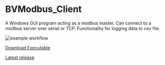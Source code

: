 # BVModbus_Client

A Windows GUI program acting as a modbus master. Can connect to a modbus server over serial or TCP. Functionality for logging data to csv file.

![example workflow](https://github.com/bvtvusn/BVModbus_Client/actions/workflows/dotnet-desktop.yml/badge.svg)

[Download Executable](https://github.com/bvtvusn/BVModbus_Client/suites/13963845478/artifacts/778303837)

[Latest release](https://github.com/bvtvusn/BVModbus_Client/releases/latest)
